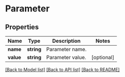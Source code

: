 # Parameter

## Properties
Name | Type | Description | Notes
------------ | ------------- | ------------- | -------------
**name** | **string** | Parameter name. | 
**value** | **string** | Parameter value. | [optional] 

[[Back to Model list]](../README.md#documentation-for-models) [[Back to API list]](../README.md#documentation-for-api-endpoints) [[Back to README]](../README.md)


